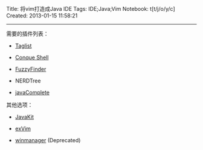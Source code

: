 Title: 将vim打造成Java IDE
Tags: IDE;Java;Vim
Notebook: t[t/j/o/y/c]
Created: 2013-01-15 11:58:21

------

需要的插件列表：

 

* [Taglist](http://www.vim.org/scripts/script.php?script_id=273)

* [Conque Shell](http://www.vim.org/scripts/script.php?script_id=2771)

* [FuzzyFinder](http://www.vim.org/scripts/script.php?script_id=1984)

* NERDTree

* [javaComplete](http://www.vim.org/scripts/script.php?script_id=1785)

 

其他选项：

* [JavaKit](http://www.vim.org/scripts/script.php?script_id=1154)

* [exVim](http://www.vim.org/scripts/script.php?script_id=2627)

* [winmanager](http://www.vim.org/scripts/script.php?script_id=1440) (Deprecated)